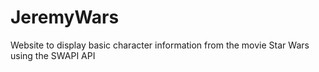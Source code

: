 # JeremyWars
Website to display basic character information from the movie Star Wars using the SWAPI API

